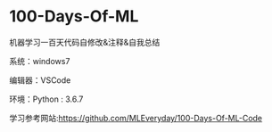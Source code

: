 # 100-Days-Of-ML
机器学习一百天代码自修改&amp;注释&amp;自我总结

系统：windows7

编辑器：VSCode

环境：Python : 3.6.7


学习参考网站:https://github.com/MLEveryday/100-Days-Of-ML-Code

